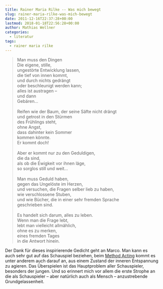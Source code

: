 ```yaml
---
title: Rainer Maria Rilke -- Was mich bewegt
slug: rainer-maria-rilke-was-mich-bewegt
date: 2011-12-16T22:37:28+00:00
lastmod: 2018-01-18T22:56:28+00:00
author: Mathias Wellner
categories:
  - literatur
tags:
  - rainer maria rilke
---
```

<blockquote class="blockquote" style="max-width: 30rem">
Man muss den Dingen<br>
Die eigene, stille,<br>
ungestörte Entwicklung lassen,<br>
die tief von innen kommt,<br>
und durch nichts gedrängt<br>
oder beschleunigt werden kann;<br>
alles ist austragen &ndash;<br>
und dann<br>
Gebären&#8230;<br>
<br>
Reifen wie der Baum, der seine Säfte nicht drängt<br>
und getrost in den Stürmen<br>
des Frühlings steht,<br>
ohne Angst,<br>
dass dahinter kein Sommer<br>
kommen könnte.<br>
Er kommt doch!<br>
<br>
Aber er kommt nur zu den Geduldigen,<br>
die da sind,<br>
als ob die Ewigkeit vor ihnen läge,<br>
so sorglos still und weit&#8230;<br>
<br>
Man muss Geduld haben,<br>
gegen das Ungelöste im Herzen,<br>
und versuchen, die Fragen selber lieb zu haben,<br>
wie verschlossene Stuben,<br>
und wie Bücher, die in einer sehr fremden Sprache<br>
geschrieben sind.<br>
<br>
Es handelt sich darum, alles zu leben.<br>
Wenn man die Frage lebt,<br>
lebt man vielleicht allmählich,<br>
ohne es zu merken,<br>
eines fremden Tages<br>
in die Antwort hinein.<br>
</blockquote>

Der Dank für dieses inspirierende Gedicht geht an Marco. Man kann es auch sehr gut auf das Schauspiel beziehen, beim [Method Acting](http://de.wikipedia.org/wiki/Method_Acting) kommt es unter anderem auch darauf an, aus einem Zustand der inneren Entspannung zu agieren. Das Überspielen ist das Hauptproblem aller Schauspieler, besonders der jungen. Und so erinnert mich vor allem die erste Strophe an die als Schauspieler &ndash; aber natürlich auch als Mensch &ndash; anzustrebende Grundgelassenheit.